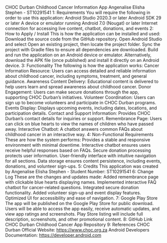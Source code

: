 CHOC Durban Childhood Cancer Information App
Angenalise Elisha Stephen - ST10291541
1: Requirements
You will require the following in order to use this application:
Android Studio 2020.3 or later
Android SDK 29 or later
A device or emulator running Android 7.0 (Nougat) or later
Internet connection for accessing live content, chatbot, donations, and events
2: How to Apply / Install
This is how the application can be installed and used:
Download the source code from the GitHub repository.
Open Android Studio and select Open an existing project, then locate the project folder.
Sync the project with Gradle files to ensure all dependencies are downloaded.
Build and run the application on an Android device or emulator.
Alternatively, download the APK file (once published) and install it directly on an Android device.
3: Functionality
The following is how the application works:
Cancer Information Resource: Users can access detailed and reliable information about childhood cancer, including symptoms, treatment, and general guidance.
Awareness Content Delivery: Educational content is delivered to help users learn and spread awareness about childhood cancer.
Donor Engagement: Users can make secure donations through the app, supporting CHOC Durban’s initiatives.
Volunteer Coordination: Users can sign up to become volunteers and participate in CHOC Durban programs.
Events Display: Displays upcoming events, including dates, locations, and participation details.
Contact and Support Information: Provides CHOC Durban’s contact details for inquiries or support.
Remembrance Page: Users can click on blue hearts to view the names of children who have passed away.
Interactive Chatbot: A chatbot answers common FAQs about childhood cancer in an interactive way.
4: Non-Functional Requirements
These are how the system performs:
Provides a stable and responsive environment with minimal downtime.
Interactive chatbot ensures users receive helpful responses based on FAQs.
Secure donation processing protects user information.
User-friendly interface with intuitive navigation for all sections.
Data storage ensures content persistence, including events, donations, and volunteer sign-ups.
5: Credits
This application was created by Angenalise Elisha Stephen - Student Number: ST10291541
6: Change Log
These are the changes and updates made:
Added remembrance page with clickable blue hearts displaying names.
Implemented interactive FAQ chatbot for cancer-related questions.
Integrated secure donation functionality.
Added volunteer sign-up and event display features.
Optimized UI for accessibility and ease of navigation.
7: Google Play Store
The app will be published on the Google Play Store for public download.
Users will be able to access the app easily, receive automatic updates, and view app ratings and screenshots.
Play Store listing will include full description, screenshots, and other promotional content.
8: GitHub Link
CHOC Durban Childhood Cancer App Repository
9: References
CHOC Durban Official Website: https://www.choc.org.za
Android Developers Documentation: https://developer.android.com
